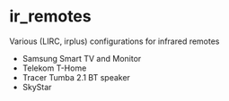 # ir_remotes
Various (LIRC, irplus) configurations for infrared remotes

- Samsung Smart TV and Monitor
- Telekom T-Home
- Tracer Tumba 2.1 BT speaker
- SkyStar
